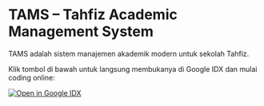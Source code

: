 # TAMS – Tahfiz Academic Management System

TAMS adalah sistem manajemen akademik modern untuk sekolah Tahfiz.

Klik tombol di bawah untuk langsung membukanya di Google IDX dan mulai coding online:

[![Open in Google IDX](https://developer.android.com/static/images/idx/open-in-idx.svg)](https://idx.google.com/import?url=https://github.com/taufiqriza/tams)
